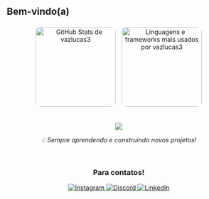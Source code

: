 ## Bem-vindo(a) 
<div align="center">

  <!-- GitHub Stats -->
  <a href="https://github.com/vazlucas3" target="_blank" style="text-decoration: none;">
    <img 
      height="180" 
      src="https://github-readme-stats.vercel.app/api?username=vazlucas3&show_icons=true&theme=graywhite&include_all_commits=true&count_private=true&hide_border=true" 
      alt="GitHub Stats de vazlucas3"
      style="border-radius: 10px; margin: 5px;"
    />
  </a>

  <!-- Linguagens mais usadas -->
  <a href="https://github.com/vazlucas3" target="_blank" style="text-decoration: none;">
    <img 
      height="180" 
      src="https://github-readme-stats.vercel.app/api/top-langs/?username=vazlucas3&layout=compact&langs_count=20&theme=graywhite&count_private=true&include_all_commits=true&hide_border=true" 
      alt="Linguagens e frameworks mais usados por vazlucas3"
      style="border-radius: 10px; margin: 5px;"
    />
  </a>

  <!-- Ícones de Tecnologias e Frameworks -->
  <br>
  <br>
  
  <p align="center">
  <img src="https://skillicons.dev/icons?i=python,html,css,javascript,react,flask,django,git,github,sqlite" />
</p>



  <p>
    <i>💡 Sempre aprendendo e construindo novos projetos!</i>
  </p>

</div>


    
<br>
 
<div align="center">

  ### Para contatos!

  <a href="https://www.instagram.com/ribeiro_lucasvaz" target="_blank">
    <img src="https://img.shields.io/badge/-Instagram-%23E4405F?style=for-the-badge&logo=instagram&logoColor=white" alt="Instagram">
  </a>

  <a href="https://discord.gg/1344068238602014771" target="_blank">
    <img src="https://img.shields.io/badge/Discord-7289DA?style=for-the-badge&logo=discord&logoColor=white" alt="Discord">
  </a>

  <a href="https://www.linkedin.com/in/lucas-vaz-ribeiro-93736a2ba" target="_blank">
    <img src="https://img.shields.io/badge/-LinkedIn-%230077B5?style=for-the-badge&logo=linkedin&logoColor=white" alt="LinkedIn">
  </a>

</div>
